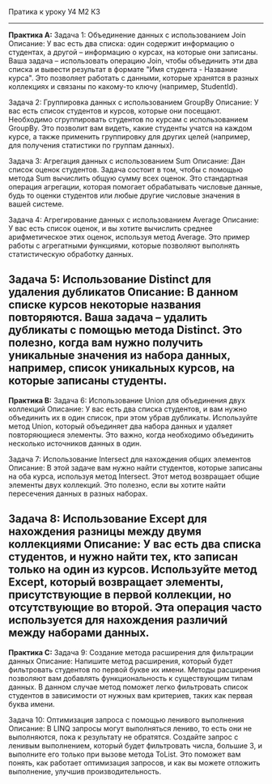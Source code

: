 Пратика к уроку У4 М2 К3

---


**Практика A:**
Задача 1: Объединение данных с использованием Join
Описание: У вас есть два списка: один содержит информацию о студентах, а другой – информацию о курсах, на которые они записаны. Ваша задача – использовать операцию Join, чтобы объединить эти два списка и вывести результат в формате "Имя студента - Название курса". Это позволяет работать с данными, которые хранятся в разных коллекциях и связаны по какому-то ключу (например, StudentId).

Задача 2: Группировка данных с использованием GroupBy
Описание: У вас есть список студентов и курсов, которые они посещают. Необходимо сгруппировать студентов по курсам с использованием GroupBy. Это позволит вам видеть, какие студенты учатся на каждом курсе, а также применить группировку для других целей (например, для получения статистики по группам данных).

Задача 3: Агрегация данных с использованием Sum
Описание: Дан список оценок студентов. Задача состоит в том, чтобы с помощью метода Sum вычислить общую сумму всех оценок. Это стандартная операция агрегации, которая помогает обрабатывать числовые данные, будь то оценки студентов или любые другие числовые значения в вашей системе.

Задача 4: Агрегирование данных с использованием Average
Описание: У вас есть список оценок, и вы хотите вычислить среднее арифметическое этих оценок, используя метод Average. Это пример работы с агрегатными функциями, которые позволяют выполнять статистическую обработку данных.

Задача 5: Использование Distinct для удаления дубликатов
Описание: В данном списке курсов некоторые названия повторяются. Ваша задача – удалить дубликаты с помощью метода Distinct. Это полезно, когда вам нужно получить уникальные значения из набора данных, например, список уникальных курсов, на которые записаны студенты.
---


**Практика B:**
Задача 6: Использование Union для объединения двух коллекций
Описание: У вас есть два списка студентов, и вам нужно объединить их в один список, при этом убрав дубликаты. Используйте метод Union, который объединяет два набора данных и удаляет повторяющиеся элементы. Это важно, когда необходимо объединить несколько источников данных в один.

Задача 7: Использование Intersect для нахождения общих элементов
Описание: В этой задаче вам нужно найти студентов, которые записаны на оба курса, используя метод Intersect. Этот метод возвращает общие элементы двух коллекций. Это полезно, если вы хотите найти пересечения данных в разных наборах.

Задача 8: Использование Except для нахождения разницы между двумя коллекциями
Описание: У вас есть два списка студентов, и нужно найти тех, кто записан только на один из курсов. Используйте метод Except, который возвращает элементы, присутствующие в первой коллекции, но отсутствующие во второй. Эта операция часто используется для нахождения различий между наборами данных.
---


**Практика C:**
Задача 9: Создание метода расширения для фильтрации данных
Описание: Напишите метод расширения, который будет фильтровать студентов по первой букве их имени. Методы расширения позволяют вам добавлять функциональность к существующим типам данных. В данном случае метод поможет легко фильтровать список студентов в зависимости от нужных вам критериев, таких как первая буква имени.

Задача 10: Оптимизация запроса с помощью ленивого выполнения
Описание: В LINQ запросы могут выполняться лениво, то есть они не выполняются, пока к результату не обратятся. Создайте запрос с ленивым выполнением, который будет фильтровать числа, большие 3, и выполните его только при вызове метода ToList. Это поможет вам понять, как работает оптимизация запросов, и как вы можете отложить выполнение, улучшив производительность.